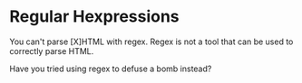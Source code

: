 # Regular Hexpressions

You can't parse [X]HTML with regex. Regex is not a tool that can be used to correctly parse HTML.

Have you tried using regex to defuse a bomb instead?

